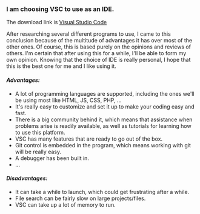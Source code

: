 ### I am choosing **VSC** to use as an IDE.  
The download link is [Visual Studio Code](https://code.visualstudio.com/download)

After researching several different programs to use, I came to this conclusion because of the multitude of advantages it has over most of the other ones.
Of course, this is based purely on the opinions and reviews of others.
I'm certain that after using this for a while, I'll be able to form my own opinion. Knowing that the choice of IDE is really personal, I hope that this is the best one for me and I like using it.

#### _Advantages:_
* A lot of programming languages are supported, including the ones we'll be using most like HTML, JS, CSS, PHP, ...
* It's really easy to customize and set it up to make your coding easy and fast.
* There is a big community behind it, which means that assistance when problems arise is readily available, as well as tutorials for learning how to use this platform.
* VSC has many features that are ready to go out of the box.
* Git control is embedded in the program, which means working with git will be really easy.
* A debugger has been built in.
* ...

#### _Disadvantages:_
* It can take a while to launch, which could get frustrating after a while.
* File search can be fairly slow on large projects/files.
* VSC can take up a lot of memory to run.
